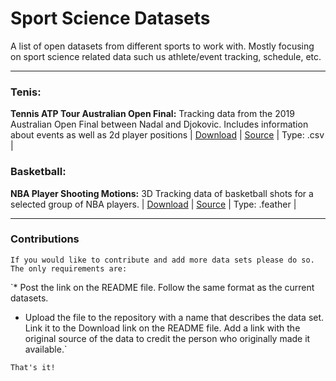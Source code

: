 # Sport Science Datasets
A list of open datasets from different sports to work with. Mostly focusing on sport science related data such us athlete/event tracking, schedule, etc.

***

### Tenis:

**Tennis ATP Tour Australian Open Final:** Tracking data from the 2019 Australian Open Final between Nadal and Djokovic. Includes information about events as well as 2d player positions | [Download](https://github.com/josedv82/sport_open_datasets/tree/main/Tennis.%20ATP%20Tour%20AU%20Open%202019.%20Tracking%20Data) | [Source](https://www.kaggle.com/robseidl/tennis-atp-tour-australian-open-final-2019) | Type: .csv |

### Basketball:
**NBA Player Shooting Motions:** 3D Tracking data of basketball shots for a selected group of NBA players. | [Download](https://github.com/josedv82/sport_open_datasets/tree/main/Basketball%20NBA%20Player%20Shooting%20Motions) | [Source](https://www.inpredictable.com/2021/01/nba-player-shooting-motions-data-dump.html) | Type: .feather |


---
### Contributions
`If you would like to contribute and add more data sets please do so. The only requirements are:`

`* Post the link on the README file. Follow the same format as the current datasets.
* Upload the file to the repository with a name that describes the data set. Link it to the Download link on the README file. Add a link with the original source of the data to credit the person who originally made it available.`

`That's it!`


